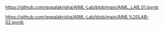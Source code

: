 https://github.com/gopalakrisha/AIML-Lab/blob/main/AIML_LAB_01.ipynb

https://github.com/gopalakrisha/AIML-Lab/blob/main/AIML%20LAB-02.ipynb
